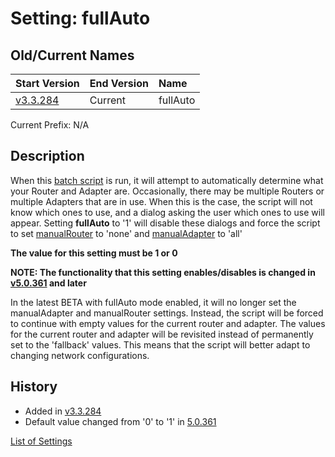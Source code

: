# Setting: fullAuto #


## Old/Current Names ##
| Start Version | End Version | Name |
|:--------------|:------------|:-----|
| [v3.3.284](https://code.google.com/p/quick-net-fix/source/detail?r=ee5c44e4c9c22fbd28f88158f1b1181d848f5453) | Current     | fullAuto |

Current Prefix: N/A


## Description ##
When this  <a href='http://en.wikipedia.org/wiki/Batch_file' title="If you don't know what this is, just think of it as a Windows program that can be edited with Notepad">batch script</a> is run, it will attempt to automatically determine what your Router and Adapter are. Occasionally, there may be multiple Routers or multiple Adapters that are in use. When this is the case, the script will not know which ones to use, and a dialog asking the user which ones to use will appear. Setting **fullAuto** to '1' will disable these dialogs and force the script to set [manualRouter](manualRouter.md) to 'none' and [manualAdapter](manualAdapter.md) to 'all'


**The value for this setting must be 1 or 0**


**NOTE: The functionality that this setting enables/disables is changed in [v5.0.361](https://code.google.com/p/quick-net-fix/source/detail?r=9a9067be32a3b87b80dc583bc1e553f36a9fcb28) and later**

In the latest BETA with fullAuto mode enabled, it will no longer set the manualAdapter and manualRouter settings. Instead, the script will be forced to continue with empty values for the current router and adapter. The values for the current router and adapter will be revisited instead of permanently set to the 'fallback' values. This means that the script will better adapt to changing network configurations.


## History ##
  * Added in [v3.3.284](https://code.google.com/p/quick-net-fix/source/detail?r=ee5c44e4c9c22fbd28f88158f1b1181d848f5453)
  * Default value changed from '0' to '1' in [5.0.361](https://code.google.com/p/quick-net-fix/source/detail?r=9a9067be32a3b87b80dc583bc1e553f36a9fcb28)


[List of Settings](Settings.md)